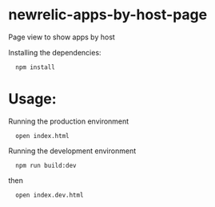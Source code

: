 # newrelic-apps-by-host-page
Page view to show apps by host

Installing the dependencies:
```shell
  npm install
```

# Usage:

Running the production environment
```shell
  open index.html
```

Running the development environment
```shell
  npm run build:dev
```

then

```shell
  open index.dev.html
```
